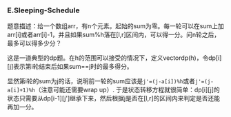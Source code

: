 ### E.Sleeping-Schedule
题意描述：给一个数组arr，有n个元素。起始的sum为零。每一轮可以在sum上加arr[i]或者arr[i]-1，并且如果sum%h落在[l,r]区间内，可以得一分。问n轮之后，最多可以得多少分？

这是一道典型的dp题。在h的范围可以接受的情况下，定义vector<int>dp(h)，令dp[i][j]表示第i轮结束后如果sum==j时的最多得分。

显然第i轮的sum为j的话，说明前一轮的sum应该是```j'=(j-a[i])%h```或者```j'=(j-a[i]+1)%h```（注意可能还需要wrap up）. 于是状态转移方程就很简单：dp[i][j]的状态只需要从dp[i-1][j']继承下来，然后根据j是否在[l,r]的区间内来判定是否还能再加一分。
